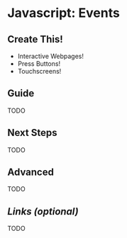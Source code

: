# Javascript: Events


## Create This!

- Interactive Webpages!
- Press Buttons!
- Touchscreens!


## Guide

TODO


## Next Steps

TODO

## Advanced

TODO

## *Links (optional)*

TODO